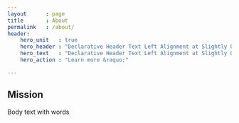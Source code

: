 ```yaml
---
layout      : page
title       : About
permalink   : /about/
header:
    hero_unit   : true
    hero_header : "Declarative Header Text Left Alignment at Slightly Offset Position"
    hero_text   : "Declarative Header Text Left Alignment at Slightly Offset Position"
    hero_action : "Learn more &raquo;"

---
```


Mission
-------

Body text with words

